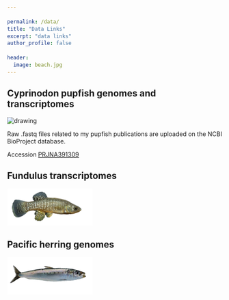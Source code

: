 ```yaml
---

permalink: /data/
title: "Data Links"
excerpt: "data links"
author_profile: false

header:
  image: beach.jpg
---
```




## Cyprinodon pupfish genomes and transcriptomes 
<img src="https://github.com/joemcgirr/joemcgirr.github.io/blob/master/images/marco-01.png?raw=true" alt="drawing" width="180"/>

Raw .fastq files related to my pupfish publications are uploaded on the NCBI BioProject database. 

Accession [PRJNA391309](https://www.ncbi.nlm.nih.gov/bioproject/391309)


## Fundulus transcriptomes
<img src="https://github.com/joemcgirr/joemcgirr.github.io/blob/master/images/grandis-01.png?raw=true" alt="drawing" width="200"/>


## Pacific herring genomes
<img src="https://github.com/joemcgirr/joemcgirr.github.io/blob/master/images/herring-01.png?raw=true" alt="drawing" width="200"/>







